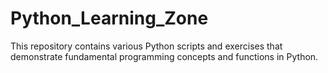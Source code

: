 # Python_Learning_Zone
This repository contains various Python scripts and exercises that demonstrate fundamental programming concepts and functions in Python.
